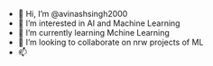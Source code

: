 - 👋 Hi, I’m @avinashsingh2000
- 👀 I’m interested in AI and Machine Learning
- 🌱 I’m currently learning Mchine Learning
- 💞️ I’m looking to collaborate on nrw projects of ML
- 📫 

<!---
avinashsingh2000/avinashsingh2000 is a ✨ special ✨ repository because its `README.md` (this file) appears on your GitHub profile.
You can click the Preview link to take a look at your changes.
--->
